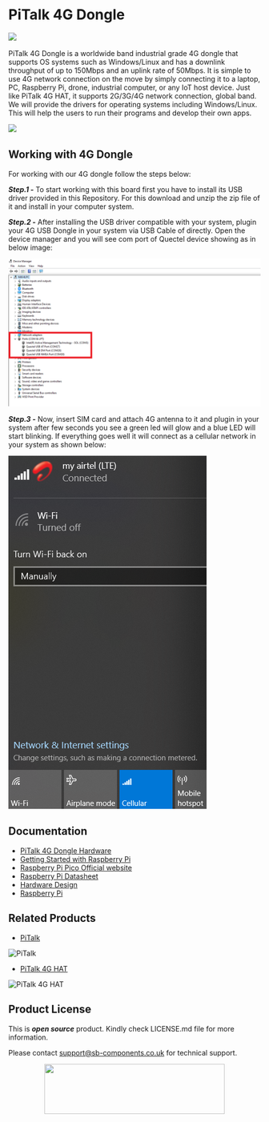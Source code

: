 # PiTalk 4G Dongle

<img src ="https://ksr-ugc.imgix.net/assets/039/316/931/1c9421500eb7688ec5e8af4fd62dacf9_original.png?ixlib=rb-4.0.2&w=680&fit=max&v=1669347004&gif-q=50&lossless=true&s=6ce4c3981a809175a7a7f4cbeefd7837" />

PiTalk 4G Dongle is a worldwide band industrial grade 4G dongle that supports OS systems such as Windows/Linux and has a downlink throughput of up to 150Mbps and an uplink rate of 50Mbps. It is simple to use 4G network connection on the move by simply connecting it to a laptop, PC, Raspberry Pi, drone, industrial computer, or any IoT host device. Just like PiTalk 4G HAT, it supports 2G/3G/4G network connection, global band. We will provide the drivers for operating systems including Windows/Linux. This will help the users to run their programs and develop their own apps.

<img src ="https://ksr-ugc.imgix.net/assets/039/316/842/48f7f7fe4b0663294975fcee35a417dd_original.png?ixlib=rb-4.0.2&w=680&fit=max&v=1669345529&gif-q=50&lossless=true&s=37645ed39bf2892f2052b359d1cddad4" />

## Working with 4G Dongle
For working with our 4G dongle follow the steps below:

***Step.1 -*** To start working with this board first you have to install its USB driver provided in this Repository. For this download and unzip the zip file of it and install in your computer system.

***Step.2 -*** After installing the USB driver compatible with your system, plugin your 4G USB Dongle in your system via USB Cable of directly. Open the device manager and you will see com port of Quectel device showing as in below image:

<img src ="https://github.com/sbcshop/PiTalk_4G_Dongle_Software/blob/main/images/Scr6.png" />

***Step.3 -*** Now, insert SIM card and attach 4G antenna to it and plugin in your system after few seconds you see a green led will glow and a blue LED will start blinking. If everything goes well it will connect as a cellular network in your system as shown below:

<img src ="https://github.com/sbcshop/PiTalk_4G_Dongle_Software/blob/main/images/Scr7.png" />


## Documentation

* [PiTalk 4G Dongle Hardware](https://github.com/sbcshop/PiTalk_4G_Dongle_Hardware)
* [Getting Started with Raspberry Pi](https://www.raspberrypi.com/documentation/computers/getting-started.html)
* [Raspberry Pi Pico Official website](https://www.raspberrypi.com/documentation/microcontrollers/)
* [Raspberry Pi Datasheet](https://www.raspberrypi.com/documentation/computers/compute-module.html)
* [Hardware Design](https://www.raspberrypi.com/documentation/computers/compute-module.html)
* [Raspberry Pi](https://www.raspberrypi.com/documentation/microcontrollers/raspberry-pi-pico.html)

## Related Products


* [PiTalk](https://shop.sb-components.co.uk/products/pitalk-modular-smartphone-for-raspberry-pi?variant=12516562436179)

 ![PiTalk](https://cdn.shopify.com/s/files/1/1217/2104/products/PiTalk_-_Modular_SmartPhone_for_Raspberry_Pi_5.png?v=1528805795&width=400)
 
 * [PiTalk 4G HAT]()

 ![PiTalk 4G HAT]()
 
## Product License

This is ***open source*** product. Kindly check LICENSE.md file for more information.

Please contact support@sb-components.co.uk for technical support.
<p align="center">
  <img width="360" height="100" src="https://cdn.shopify.com/s/files/1/1217/2104/files/Logo_sb_component_3.png?v=1666086771&width=350">
</p>
